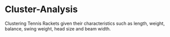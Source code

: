 # Cluster-Analysis
Clustering Tennis Rackets given their characteristics such as length, weight, balance, swing weight, head size and beam width.

